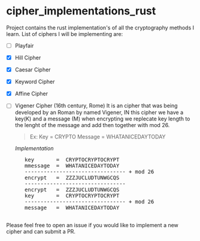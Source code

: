 # cipher_implementations_rust

Project contains the rust implementation's of all the cryptography methods I learn.
List of ciphers I will be implementing are:

- [ ] Playfair
- [x] Hill Cipher
- [x] Caesar Cipher
- [x] Keyword Cipher
- [x] Affine Cipher
- [ ] Vigener Cipher (16th century, Rome)
      It is an cipher that was being developed by an Roman by named Vigener, IN this cipher we have a key(K) and a message (M) when encrypting 
      we replecate key length to the lenght of the message and add then together with mod 26. 
     
     > Ex:
      Key = CRYPTO
      Message = WHATANICEDAYTODAY
    
    *Implementation*
     <pre>
     key       =  CRYPTOCRYPTOCRYPT
     mmessage  =  WHATANICEDAYTODAY 
     -------------------------------- + mod 26
     encrypt   =  ZZZJUCLUDTUNWGCQS
     -------------------------------- 
     encrypt   =  ZZZJUCLUDTUNWGCQS
     key       =  CRYPTOCRYPTOCRYPT
     -------------------------------- + mod 26
     message   =  WHATANICEDAYTODAY
     </pre>
Please feel free to open an issue if you would like to implement a new cipher and can submit a PR.
